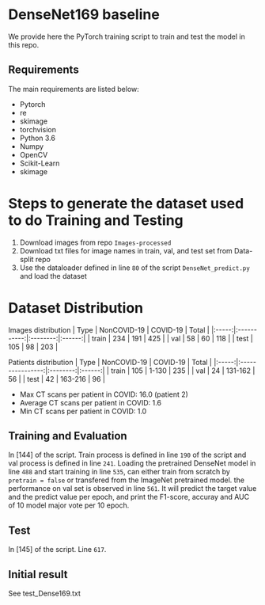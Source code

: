 # DenseNet169 baseline

We provide here the PyTorch training script to train and test the model in this repo.

## Requirements

The main requirements are listed below:

* Pytorch
* re
* skimage
* torchvision
* Python 3.6
* Numpy
* OpenCV
* Scikit-Learn
* skimage

<!---
# Dataset Split
See Data-split. Patient distribution in each set will be updated soon.
--->
# Steps to generate the dataset used to do Training and Testing
1. Download images from repo `Images-processed`
2. Download txt files for image names in train, val, and test set from Data-split repo
3. Use the dataloader defined in line `80` of the script `DenseNet_predict.py` and load the dataset


# Dataset Distribution
<!---
--->
Images distribution
|  Type | NonCOVID-19 | COVID-19 |  Total |
|:-----:|:-----------:|:--------:|:------:|
| train |      234    |    191   |   425  |
|  val  |       58    |     60   |   118  |
|  test |      105    |     98   |   203  |

Patients distribution
|  Type |    NonCOVID-19   | COVID-19 |  Total |
|:-----:|:----------------:|:--------:|:------:|
| train |        105       |  1-130   |   235  |
|  val  |         24       | 131-162  |    56  |
|  test |         42       | 163-216  |    96   |



* Max CT scans per patient in COVID: 16.0 (patient 2)
* Average CT scans per patient in COVID: 1.6
* Min CT scans per patient in  COVID: 1.0
<!---
Patients frequency ('ID:number')
* train: 12:18  13:9  14:2  15:12  17:20  18:16  19:12  21:8  23:40  24:22  25:11  34:12
* val: 6:26  16:10  27:22 
* test: 7:4  8:8  10:8  11:3  20:12
--->


## Training and Evaluation
   In [144] of the script.
   Train process is defined in line `190` of the script and val process is defined in line `241`. 
   Loading the pretrained DenseNet model in line `488` and start training in line `535`, can either train from scratch by `pretrain = false` or transfered from the ImageNet pretrained model.  the performance on val set is observed in line `561`. It will predict the target value and the predict value per epoch, and print the F1-score, accuray and AUC of 10 model major vote per 10 epoch. 

## Test
   In [145] of the script. Line `617`. 

## Initial result
   See test_Dense169.txt
